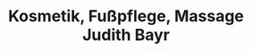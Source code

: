 ---
title: "Kosmetik, Fußpflege, Massage Judith Bayr"
url: /sankt-michael-im-lungau/kosmetik-fusspflege-massage-judith-bayr/
shop: Massage
---